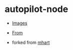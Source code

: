 # autopilot-node

- [Images](https://hub.docker.com/r/prato/autopilot-node/)
- [From](https://hub.docker.com/r/prato/autopilot-base/)

- forked from [mhart](https://github.com/mhart/alpine-node)
